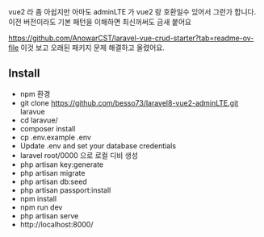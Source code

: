 vue2 라 좀 아쉽지만 아마도 adminLTE 가 vue2 랑 호환일수 있어서 그런가 합니다.
이전 버전이라도 기본 패턴을 이해하면 최신꺼써도 금새 붙어요

https://github.com/AnowarCST/laravel-vue-crud-starter?tab=readme-ov-file
이것 보고 오래된 패키지 문제 해결하고 올렸어요.

## Install
  - npm 환경
  - git clone https://github.com/besso73/laravel8-vue2-adminLTE.git laravue
  - cd laravue/
  - composer install
  - cp .env.example .env
  - Update .env and set your database credentials
  - laravel root/0000 으로 로컬 디비 생성
  - php artisan key:generate
  - php artisan migrate
  - php artisan db:seed
  - php artisan passport:install
  - npm install
  - npm run dev
  - php artisan serve
  - http://localhost:8000/